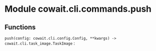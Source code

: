 Module cowait.cli.commands.push
===============================

Functions
---------

    
`push(config: cowait.cli.config.Config, **kwargs) ‑> cowait.cli.task_image.TaskImage`
: